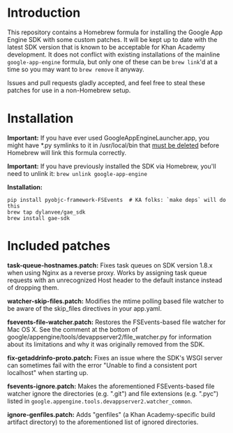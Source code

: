 # Introduction

This repository contains a Homebrew formula for installing the Google App
Engine SDK with some custom patches. It will be kept up to date with the latest
SDK version that is known to be acceptable for Khan Academy development. It
does not conflict with existing installations of the mainline
`google-app-engine` formula, but only one of these can be `brew link`'d at a
time so you may want to `brew remove` it anyway.

Issues and pull requests gladly accepted, and feel free to steal these patches
for use in a non-Homebrew setup.

# Installation

**Important:** If you have ever used GoogleAppEngineLauncher.app, you might
have *.py symlinks to it in /usr/local/bin that
[must be deleted](http://stackoverflow.com/a/14081488/431079) before Homebrew
will link this formula correctly.

**Important:** If you have previously installed the SDK via Homebrew, you'll
need to unlink it: `brew unlink google-app-engine`

**Installation:**

    pip install pyobjc-framework-FSEvents  # KA folks: `make deps` will do this
    brew tap dylanvee/gae_sdk
    brew install gae-sdk

# Included patches

**task-queue-hostnames.patch:** Fixes task queues on SDK version 1.8.x when
using Nginx as a reverse proxy. Works by assigning task queue requests with an
unrecognized Host header to the default instance instead of dropping them.

**watcher-skip-files.patch:** Modifies the mtime polling based file watcher to
be aware of the skip_files directives in your app.yaml.

**fsevents-file-watcher.patch:** Restores the FSEvents-based file watcher for
Mac OS X. See the comment at the bottom of
google/appengine/tools/devappserver2/file_watcher.py for information about
its limitations and why it was originally removed from the SDK.

**fix-getaddrinfo-proto.patch:** Fixes an issue where the SDK's WSGI server can
sometimes fail with the error "Unable to find a consistent port localhost" when
starting up.

**fsevents-ignore.patch:** Makes the aforementioned FSEvents-based file watcher
ignore the directories (e.g. ".git") and file extensions (e.g. ".pyc") listed
in `google.appengine.tools.devappserver2.watcher_common`.

**ignore-genfiles.patch:** Adds "genfiles" (a Khan Academy-specific build
artifact directory) to the aforementioned list of ignored directories.
